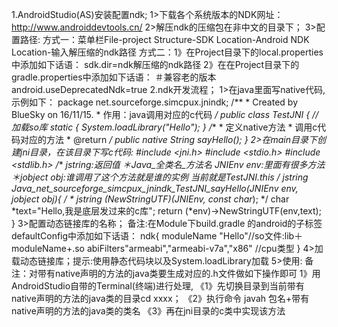 1.AndroidStudio(AS)安装配置ndk;
    1>下载各个系统版本的NDK网址：http://www.androiddevtools.cn/
    2>解压ndk的压缩包在非中文的目录下；
    3>配置路径:
    方式一：菜单栏File-project Structure-SDK Location-Android NDK Location-输入解压缩的ndk路径
    方式二：1》在Project目录下的local.properties中添加如下话语：
           sdk.dir=ndk解压缩的ndk路径
           2》在在Project目录下的gradle.properties中添加如下话语：
           ＃兼容老的版本
           android.useDeprecatedNdk=true
2.ndk开发流程；
    1>在java里面写native代码,示例如下：
        package net.sourceforge.simcpux.jnindk;
        /**
         * Created by BlueSky on 16/11/15.
         * 作用：java调用对应的c代码
         */
        public class TestJNI {
            //加载so库
            static
            {
                System.loadLibrary("Hello");
            }
            /**
             * 定义native方法
             * 调用c代码对应的方法
             * @return
             */
            public  native String sayHello();
         }
    2>在main目录下创建jni目录，在该目录下写c代码:
        #include <jni.h>
        #include <stdio.h>
        #include <stdlib.h>
        /**
        *jstring:返回值
        ＊Java_全类名_方法名
        *JNIEnv* env:里面有很多方法
        ＊jobject obj:谁调用了这个方法就是谁的实例
                      当前就是TestJNI.this
        */
        jstring Java_net_sourceforge_simcpux_jnindk_TestJNI_sayHello(JNIEnv *env,
                                                                      jobject obj){
        /**
        * jstring     (*NewStringUTF)(JNIEnv*, const char*);
        */
         char *text="Hello,我是底层发过来的c库";
         return (*env)->NewStringUTF(env,text);
        }
    3>配置动态链接库的名称；
    备注:在Module下build.gradle 的android的子标签defaultConfig中添加如下话语：
     ndk{
                moduleName "Hello"//so文件:lib＋moduleName+.so
                abiFilters"armeabi","armeabi-v7a","x86" //cpu类型
        }
    4>加载动态链接库；提示:使用静态代码块以及System.loadLibrary加载
    5>使用:
    备注：对带有native声明的方法的java类要生成对应的.h文件做如下操作即可
    1》用AndroidStudio自带的Terminal(终端)进行处理,
       《1》先切换目录到当前带有native声明的方法的java类的目录cd xxxx；
       《2》执行命令 javah 包名+带有native声明的方法的java类的类名
       《3》再在jni目录的c类中实现该方法
